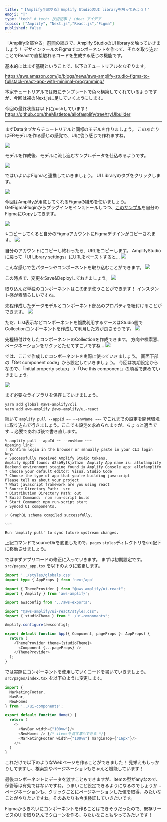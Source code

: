 ```yaml
---
title: "【Amplify全部やる】Amplify StudioのUI libraryを触ってみよう！"
emoji: "🎨"
type: "tech" # tech: 技術記事 / idea: アイデア
topics: ["Amplify", "Next.js","React.js","Figma"]
published: false
---
```


「Amplify全部やる」[前回](/articles/40f9353f24cc7c.md)の続きで、Amplify StudioのUI libraryを触っていきましょう！
デザインツールのFigmaでコンポーネントを作って、それを取り込むことでReactで直接触れるコードを生成する感じの機能です。


基本的にはまず基礎ということで、以下のチュートリアルをなぞります。

https://aws.amazon.com/jp/blogs/news/aws-amplify-studio-figma-to-fullstack-react-app-with-minimal-programming/

本家チュートリアルでは既にテンプレートで色々構築してくれているようですが、今回は裸のNext.jsに足していくようにします。

今回の最終状態は以下にpushしています！
https://github.com/theMistletoe/allofamplify/tree/tryUIbuilder

---

まずDataタブからチュートリアルと同様のモデルを作りましょう。
このあたりはERモデルを作る感じの感覚で、UIに従う感じで作れますね。

![](/images/1f37a13a177e27/1.png)

モデルを作成後、モデルに流し込むサンプルデータを仕込めるようです。

![](/images/1f37a13a177e27/2.png)

ではいよいよFigmaと連携していきましょう。
UI Libraryのタブをクリックします。

![](/images/1f37a13a177e27/3.png)

今回はAmplifyが用意してくれるFigmaの雛形を使いましょう。
GetFigmaPluginからプラグインをインストールしつつ、[このサンプル](https://www.figma.com/community/file/1047600760128127424)を自分のFigmaにCopyしてきます。

![](/images/1f37a13a177e27/4.png)

↓コピーしてくると自分のFigmaアカウントにFigmaデザインがコピーされます。
![](/images/1f37a13a177e27/5.png)

自分のアカウントにコピーし終わったら、URLをコピーします。
AmplifyStudioに戻って「UI Library settings」にURLをペーストすると…
![](/images/1f37a13a177e27/6.png)


こんな感じで色パターンやコンポーネントを取り込むことができます。
![](/images/1f37a13a177e27/9.png)

この時点で、変更をSave&Deployしておきましょう。
![](/images/1f37a13a177e27/10.png)

取り込んだ単独のコンポーネントはこのまま使うことができます！
インスタント感が素晴らしいですね。

先程作成したデータモデルとコンポーネント部品のプロパティを紐付けることができます。
![](/images/1f37a13a177e27/screencapture-ap-northeast-1-admin-amplifyapp-admin-d2sb9yfkjx7azm-staging-components-editor-c-cs2PwJt2Ao84qCaXAD-2022-12-10-00_13_53.png)

ただ、List表示などコンポーネントを複数利用するケースはStudio側でCollectionコンポーネントを作成して利用した方が良さそうです。
![](/images/1f37a13a177e27/8.png)

先程紐付けをしたコンポーネントのCollectionを作成できます。
方向や検索窓、ページネーションをサクッとたせてすごいですね…
![](/images/1f37a13a177e27/7.png)

では、ここで作成したコンポーネントを実際に使っていきましょう。
画面下部の「Get component code」から設定していきましょう。
今回は初期設定からなので、「initial property setup」→「Use this component」の順番で進めていきましょう。

![](/images/1f37a13a177e27/last.png)



まず必要なライブラリを保存していきましょう。

```sh
yarn add global @aws-amplify/cli
yarn add aws-amplify @aws-amplify/ui-react
```
続いて `amplify pull --appId ~~ --envName ~~~` でこれまでの設定を開発環境に取り込んで行きましょう。ここでも設定を求められますが、ちょっと適当です…
必要であれば後で書き直します。

```
% amplify pull --appId ~~ --envName ~~~
Opening link: 
⠸ Confirm login in the browser or manually paste in your CLI login key:
✔ Successfully received Amplify Studio tokens.
Amplify AppID found: d2sb9yfkjx7azm. Amplify App name is: allofamplify
Backend environment staging found in Amplify Console app: allofamplify
? Choose your default editor: Visual Studio Code
? Choose the type of app that you're building javascript
Please tell us about your project
? What javascript framework are you using react
? Source Directory Path:  src
? Distribution Directory Path: out
? Build Command:  npm run-script build
? Start Command: npm run-script start
✔ Synced UI components.

✅ GraphQL schema compiled successfully.

~~~

Run 'amplify pull' to sync future upstream changes.
```

上記コマンドでsourceDirを変更したので、`pages` `styles`ディレクトリをsrc配下に移動させましょう。

ではまずアプリコードの修正に入っていきます。
まずは初期設定です。
`src/pages/_app.tsx` を以下のように変更します。

```ts
import '../styles/globals.css'
import type { AppProps } from 'next/app'

import { ThemeProvider } from "@aws-amplify/ui-react";
import { Amplify } from 'aws-amplify';

import awsconfig from '../aws-exports';

import "@aws-amplify/ui-react/styles.css";
import { studioTheme } from "../ui-components";

Amplify.configure(awsconfig);

export default function App({ Component, pageProps }: AppProps) {
  return (
    <ThemeProvider theme={studioTheme}>
      <Component {...pageProps} />
    </ThemeProvider>
  );
}
```

では実際にコンポーネントを使用していくコードを書いていきましょう。
`src/pages/index.tsx` を以下のように変更します。


```ts
import { 
  MarketingFooter,
  NavBar,
  NewHomes 
} from '../ui-components';

export default function Home() {
  return (
    <>
      <NavBar width={"100vw"}/>
      <NewHomes /> {/* itemsを渡す事もできる */}
      <MarketingFooter width={"100vw"} marginTop={"16px"}/>
    </>
  )
}

```

これだけで以下のようなWebページを作ることができました！
見栄えもしっかりしてますし、検索窓やページネーションもちゃんと機能しています！

最後コンポーネントにデータを渡すこともできますが、itemの型がanyなので、保管等は有効ではないですね。うまいこと設定できるようになるのでしょうか…
ページネーションも、クリックごとにページネーションした値を取得、みたいなことがやりたいですね。そのあたりも今後検証していきたいです。


Figmaからきれいにコンポーネントを作ることはできそうだったので、既存サービスのUIを取り込んでクローンを作る、みたいなこともやってみたいです！